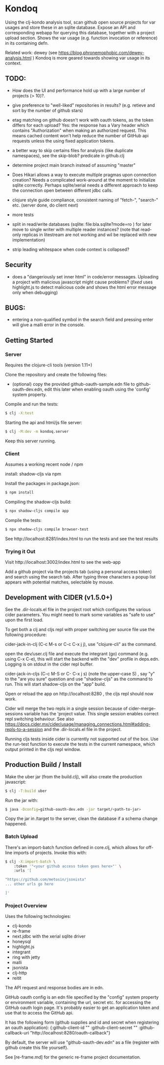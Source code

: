 # Kondoq

Using the clj-kondo analysis tool, scan github open source projects for var usages and store these in an sqlite
 database.
Expose an API and corresponding webapp for querying this database, together with a project upload section. 
Shows the var usage (e.g. function invocation or reference) in its containing defn.

Related work: dewey (see https://blog.phronemophobic.com/dewey-analysis.html )
Kondoq is more geared towards showing var usage in its context.

## TODO:
- How does the UI and performance hold up with a large number of projects (> 10)?. 
- give preference to "well-liked" repositories in results? (e.g. retieve and sort by the number of github stars)
- etag matching on github doesn't work with oauth tokens, as the token differs for each upload?
  Yes: the response has a Vary header which contains "Authorization" when making an authorized request. This means
  cached content won't help reduce the number of GitHub api requests unless the using fixed application tokens.

- a better way to skip certains files for analysis (like duplicate namespaces), see the skip-blob? predicate in
  github.clj

- determine project main branch instead of assuming "master"

- Does Hikari allows a way to execute multiple pragmas upon connection creation? Needs a complicated work-around at
  the moment to initialize sqlite correctly. Perhaps sqlite/xerial needs a different approach to keep the
  connection open between different jdbc calls.

- clojure style guide compliance, consistent naming of "fetch-", "search-" etc. (server done, do client next)
- more tests
- split in read/write databases (sqlite: file:bla.sqlite?mode=ro ) for later move to single writer with multiple
  reader instances?
  (note that read-only replicas in litestream are not working and wil be replaced with new implementation)
- strip leading whitespace when code context is collapsed?

## Security
- does a "dangeriously set inner html" in code/error messages. Uploading a project with malicious
  javascript might cause problems? (*fixed* uses highlight.js to detect malicious code and shows the html error
  message only when debugging)

## BUGS:
- entering a non-qualified symbol in the search field and pressing enter will give a malli error in the console.


## Getting Started

### Server

Requires the  clojure-cli tools (version 1.11+)

Clone the repository and create the following files:
- (optional) copy the provided github-oauth-sample.edn file to github-oauth-dev.edn, edit this later when enabling
  oauth using the 'config' system property.

Compile and run the tests:

```sh
$ clj -X:test
```

Starting the api and html/js file server:

```sh
$ clj -M:dev -m kondoq.server
```

Keep this server running.

### Client
Assumes a working recent node / npm

install: shadow-cljs via npm

Install the packages in package.json:

```sh
$ npm install
```

Compiling the shadow-cljs build:

```sh
$ npx shadow-cljs compile app
```

Compile the tests:

```sh
$ npx shadow-cljs compile browser-test
```

See http://localhost:8281/index.html to run the tests and see the test results

### Trying it Out

Visit http://localhost:3002/index.html to see the web-app

Add a github project via the projects tab (using a personal access token) and search using the search tab. After
typing three characters a popup list appears with potential matches, selectable by mouse.

## Development with CIDER (v1.5.0+)

See the .dir-locals.el file in the project root which configures the various cider parameters. You might need to
mark some variables as "safe to use" upon the first load.

To get both a clj and cljs repl with proper switching per source file use the following procedure:

cider-jack-in-clj  (C-c M-s or C-c C-x j j), use "clojure-cli" as the command.

open the dev/user.clj file and execute the integrant (go) command (e.g. using C-x C-e), this will start the backend
with the "dev" profile in deps.edn. Logging is on stdout in the cider repl buffer.

cider-jack-in-cljs (C-c M-S or C- C-x j s) (note the upper-case S) , say "y" to the "are you sure" question and use
"shadow-cljs" as the command to run. This will start shadow-cljs on the "app" build.

Open or reload the app on http://localhost:8280 , the cljs repl should now work.

Cider will merge the two repls in a single session because of cider-merge-sessions variable has the 'project
value. This single session enables correct repl switching behaviour.
See also https://docs.cider.mx/cider/usage/managing_connections.html#adding-repls-to-a-session and the
.dir-locals.el file in the project.

Running cljs tests inside cider is currently not supported out of the box. Use the run-test function to execute the
tests in the current namespace, which output printed in the cljs repl window.

## Production Build / Install

Make the uber jar (from the build.clj), will also create the production javascript:

```sh
$ clj -T:build uber
```

Run the jar with:

```sh
$ java -Dconfig=github-oauth-dev.edn -jar target/<path-to-jar>
```

Copy the jar in /target to the server, clean the database if a schema change happened.

### Batch Upload
There's an import-batch function defined in core.clj, which allows for off-line imports of projects. Invoke this
with:

```sh
$ clj -X:import-batch \
    :token '"<your github access token goes here>"' \
    :urls '[

"https://github.com/metosin/jsonista"
... other urls go here

]'
```

### Project Overview

Uses the following technologies:

- clj-kondo
- re-frame
- next.jdbc with the xerial sqlite driver
- honeysql
- highlight.js
- integrant
- ring with jetty
- malli
- jsonista
- clj-http
- reitit

The API request and response bodies are in edn.

GitHub oauth config is an edn file specified by the "config" system property or environment variable, containing
the url, secret etc. for accessing the GitHub oauth login page.
It's probably easier to get an application token and use that to access the GitHub api.

It has the following form (github supplies and id and secret when registering an oauth application):
{:github-client-id "<client-id>"
 :github-client-secret "<client-secret>"
 :github-callback-uri "http://localhost:8280/oauth-callback"}

By default, the server will use  "github-oauth-dev.edn" as a file (register with github create this file yourself).

See [re-frame.md] for the generic re-frame project documentation.
